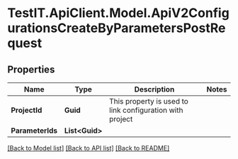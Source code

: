 # TestIT.ApiClient.Model.ApiV2ConfigurationsCreateByParametersPostRequest

## Properties

Name | Type | Description | Notes
------------ | ------------- | ------------- | -------------
**ProjectId** | **Guid** | This property is used to link configuration with project | 
**ParameterIds** | **List&lt;Guid&gt;** |  | 

[[Back to Model list]](../README.md#documentation-for-models) [[Back to API list]](../README.md#documentation-for-api-endpoints) [[Back to README]](../README.md)

